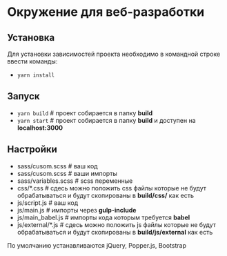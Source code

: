 # Окружение для веб-разработки

## Установка
Для установки зависимостей проекта необходимо в командной строке ввести команды:
-	`yarn install`

## Запуск
- `yarn build` # проект собирается в папку **build**
- `yarn start` # проект собирается в папку **build** и доступен на **localhost:3000**

## Настройки
- sass/cusom.scss # ваш код
- sass/cusom.scss # ваши импорты 
- sass/variables.scss # scss переменные
- css/*.css # сдесь можно положить css файлы которые не будут обрабатываться и будут скопированы в **build/css/** как есть
- js/script.js # ваш код
- js/main.js # импорты через **gulp-include**
- js/main_babel.js # импорты кода которым требуется **babel**
- js/external/*.js # сдесь можно положить js файлы которые не будут обрабатываться и будут скопированы в **build/js/external** как есть


По умолчанию устанавливаются jQuery, Popper.js, Bootstrap